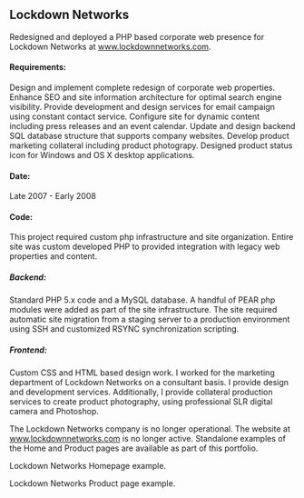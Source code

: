 ## Lockdown Networks

Redesigned and deployed a PHP based corporate web presence for Lockdown Networks at www.lockdownnetworks.com.

#### Requirements:

Design and implement complete redesign of corporate web properties.
Enhance SEO and site information architecture for optimal search engine visibility.
Provide development and design services for email campaign using constant contact service.
Configure site for dynamic content including press releases and an event calendar.
Update and design backend SQL database structure that supports company websites.
Develop product marketing collateral including product photograpy.
Designed product status icon for Windows and OS X desktop applications.
#### Date:

Late 2007 - Early 2008

#### Code:

This project required custom php infrastructure and site organization. Entire site was custom developed PHP to provided integration with legacy web properties and content.
##### Backend:

Standard PHP 5.x code and a MySQL database. A handful of PEAR php modules were added as part of the site infrastructure. The site required automatic site migration from a staging server to a production environment using SSH and customized RSYNC synchronization scripting.

##### Frontend:

Custom CSS and HTML based design work.
I worked for the marketing department of Lockdown Networks on a consultant basis. I provide design and development services. Additionally, I provide collateral production services to create product photography, using professional SLR digital camera and Photoshop.

The Lockdown Networks company is no longer operational. The website at www.lockdownnetworks.com is no longer active. Standalone examples of the Home and Product pages are available as part of this portfolio.

Lockdown Networks Homepage example.

Lockdown Networks Product page example.